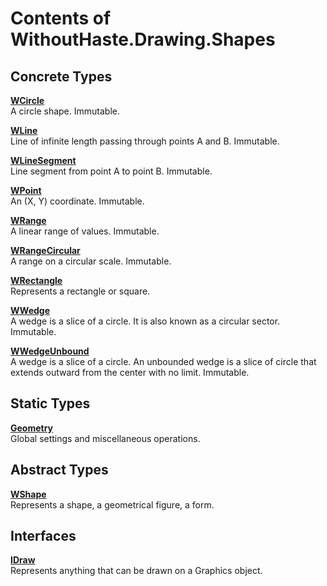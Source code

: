 # Contents of WithoutHaste.Drawing.Shapes

## Concrete Types

[**WCircle**](WithoutHaste.Drawing.Shapes.WCircle.md)  
A circle shape. Immutable.  

  
[**WLine**](WithoutHaste.Drawing.Shapes.WLine.md)  
Line of infinite length passing through points A and B. Immutable.  

  
[**WLineSegment**](WithoutHaste.Drawing.Shapes.WLineSegment.md)  
Line segment from point A to point B. Immutable.  

  
[**WPoint**](WithoutHaste.Drawing.Shapes.WPoint.md)  
An (X, Y) coordinate. Immutable.  

  
[**WRange**](WithoutHaste.Drawing.Shapes.WRange.md)  
A linear range of values. Immutable.  

  
[**WRangeCircular**](WithoutHaste.Drawing.Shapes.WRangeCircular.md)  
A range on a circular scale. Immutable.  

  
[**WRectangle**](WithoutHaste.Drawing.Shapes.WRectangle.md)  
Represents a rectangle or square.  

  
[**WWedge**](WithoutHaste.Drawing.Shapes.WWedge.md)  
A wedge is a slice of a circle. It is also known as a circular sector. Immutable.  

  
[**WWedgeUnbound**](WithoutHaste.Drawing.Shapes.WWedgeUnbound.md)  
A wedge is a slice of a circle. An unbounded wedge is a slice of circle that extends outward from the center with no limit. Immutable.  

  

## Static Types

[**Geometry**](WithoutHaste.Drawing.Shapes.Geometry.md)  
Global settings and miscellaneous operations.  

  

## Abstract Types

[**WShape**](WithoutHaste.Drawing.Shapes.WShape.md)  
Represents a shape, a geometrical figure, a form.  

  

## Interfaces

[**IDraw**](WithoutHaste.Drawing.Shapes.IDraw.md)  
Represents anything that can be drawn on a Graphics object.  

  

